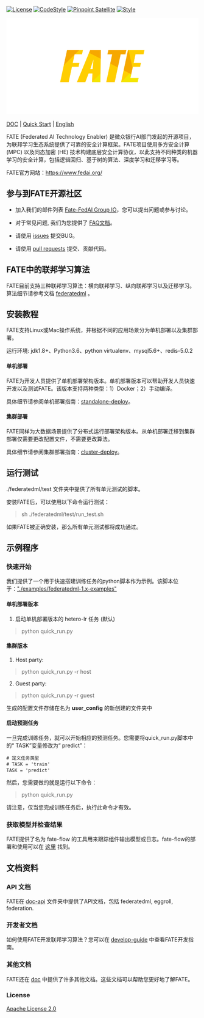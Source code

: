 [![License](https://img.shields.io/badge/License-Apache%202.0-blue.svg)](https://opensource.org/licenses/Apache-2.0) [![CodeStyle](https://img.shields.io/badge/Check%20Style-Google-brightgreen)](https://checkstyle.sourceforge.io/google_style.html) [![Pinpoint Satellite](https://img.shields.io/endpoint?url=https%3A%2F%2Fscan.sbrella.com%2Fadmin%2Fapi%2Fv1%2Fpinpoint%2Fshield%2FFederatedAI%2FFATE)](https://github.com/mmyjona/FATE-Serving/pulls) [![Style](https://img.shields.io/badge/Check%20Style-Black-black)](https://checkstyle.sourceforge.io/google_style.html)

<div align="center">
  <img src="./doc/images/FATE_logo.png">
</div>

[DOC](./doc) | [Quick Start](./examples/federatedml-1.x-examples) | [English](./README.md)

FATE (Federated AI Technology Enabler) 是微众银行AI部门发起的开源项目，为联邦学习生态系统提供了可靠的安全计算框架。FATE项目使用多方安全计算 (MPC) 以及同态加密 (HE) 技术构建底层安全计算协议，以此支持不同种类的机器学习的安全计算，包括逻辑回归、基于树的算法、深度学习和迁移学习等。

FATE官方网站：<https://www.fedai.org/>

## 参与到FATE开源社区

*  加入我们的邮件列表 [Fate-FedAI Group IO](https://groups.io/g/Fate-FedAI)，您可以提出问题或参与讨论。

*  对于常见问题, 我们为您提供了 [FAQ文档](https://github.com/WeBankFinTech/FATE/wiki)。

*  请使用 [issues](https://github.com/WeBankFinTech/FATE/issues) 提交BUG。

*  请使用 [pull requests](https://github.com/WeBankFinTech/FATE/pulls) 提交、贡献代码。


## FATE中的联邦学习算法

FATE目前支持三种联邦学习算法：横向联邦学习、纵向联邦学习以及迁移学习。算法细节请参考文档 [federatedml](./federatedml) 。


## 安装教程

FATE支持Linux或Mac操作系统，并根据不同的应用场景分为单机部署以及集群部署。

运行环境: jdk1.8+、Python3.6、python virtualenv、mysql5.6+、redis-5.0.2

#### 单机部署

FATE为开发人员提供了单机部署架构版本。单机部署版本可以帮助开发人员快速开发以及测试FATE。该版本支持两种类型：1）Docker；2）手动编译。

具体细节请参阅单机部署指南：[standalone-deploy](./standalone-deploy/)。

#### 集群部署

FATE同样为大数据场景提供了分布式运行部署架构版本。从单机部署迁移到集群部署仅需要更改配置文件，不需要更改算法。

具体细节请参阅集群部署指南：[cluster-deploy](./cluster-deploy)。

## 运行测试

./federatedml/test 文件夹中提供了所有单元测试的脚本。

安装FATE后，可以使用以下命令运行测试：

> sh ./federatedml/test/run_test.sh

如果FATE被正确安装，那么所有单元测试都将成功通过。

## 示例程序

### 快速开始

我们提供了一个用于快速搭建训练任务的python脚本作为示例。该脚本位于：["./examples/federatedml-1.x-examples"](./examples/federatedml-1.x-examples)

#### 单机部署版本
1. 启动单机部署版本的 hetero-lr 任务 (默认)
> python quick_run.py


#### 集群版本

1. Host party:
> python quick_run.py -r host

2. Guest party:
> python quick_run.py -r guest

生成的配置文件存储在名为 **user_config** 的新创建的文件夹中

#### 启动预测任务

一旦完成训练任务，就可以开始相应的预测任务。您需要将quick_run.py脚本中的“ TASK”变量修改为“ predict”：
```
# 定义任务类型
# TASK = 'train'
TASK = 'predict'
```
然后，您需要做的就是运行以下命令：
> python quick_run.py

请注意，仅当您完成训练任务后，执行此命令才有效。

###  获取模型并检查结果
FATE提供了名为 fate-flow 的工具用来跟踪组件输出模型或日志。fate-flow的部署和使用可以在 [这里](./fate_flow/README.md) 找到。


## 文档资料
### API 文档
FATE在 [doc-api](./doc/api/) 文件夹中提供了API文档，包括 federatedml, eggroll, federation.
### 开发者文档
如何使用FATE开发联邦学习算法？您可以在 [develop-guide](./doc/develop_guide.md) 中查看FATE开发指南。

### 其他文档
FATE还在 [doc](./doc/) 中提供了许多其他文档。这些文档可以帮助您更好地了解FATE。
### License
[Apache License 2.0](LICENSE)